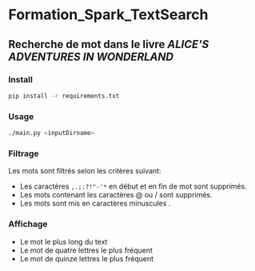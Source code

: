 # Formation_Spark_TextSearch
## Recherche de mot dans le livre _ALICE'S ADVENTURES IN WONDERLAND_

### Install
```sh
pip install -r requirements.txt
```
### Usage
```sh
./main.py <inputDirname>
```

### Filtrage
Les mots sont filtrés selon les critères suivant:
- Les caractères `,.;:?!"-'*` en début et en fin de mot sont supprimés.
- Les mots contenant les caractères @ ou / sont supprimés.
- Les mots sont mis en caractères minuscules .

### Affichage
- Le mot le plus long du text
- Le mot de quatre lettres le plus fréquent
- Le mot de quinze lettres le plus fréquent
